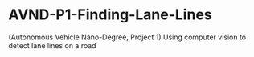 # AVND-P1-Finding-Lane-Lines
(Autonomous Vehicle Nano-Degree, Project 1) Using computer vision to detect lane lines on a road
